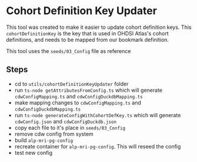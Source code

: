 # Cohort Definition Key Updater

This tool was created to make it easier to update cohort definition keys. This `cohortDefinitionKey` is the key that is used in OHDSI Atlas's cohort definitions, and needs to be mapped from our bookmark definition.

This tool uses the `seeds/03_Config` file as reference

## Steps

- cd to `utils/cohortDefinitionKeyUpdater` folder
- run `ts-node getAttributesFromConfig.ts` which will generate `cdwConfigMapping.ts` and `cdwConfigDuckdbMapping.ts`
- make mapping changes to `cdwConfigMapping.ts` and `cdwConfigDuckdbMapping.ts`
- run `ts-node generateConfigWithCohortDefKey.ts` which will generate `cdwConfig.json` and `cdwConfigDuckdb.json`
- copy each file to it's place in `seeds/03_Config`
- remove cdw config from system
- build `alp-mri-pg-config`
- recreate container for `alp-mri-pg-config`. This will reseed the config
- test new config
